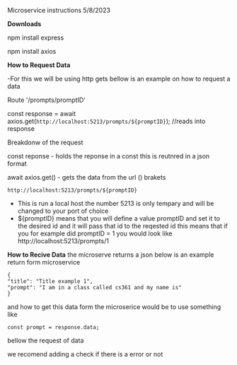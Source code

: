 Microservice instructions
5/8/2023

**Downloads**

npm install express

npm install axios

**How to Request Data**

-For this we will be using http gets bellow is an example on how to request a data

Route '/prompts/promptID'

const response = await axios.get(`http://localhost:5213/prompts/${promptID}`); //reads into response

Breakdonw of the request

const reponse - holds the reponse in a const this is reutnred in a json format

await axios.get() - gets the data from the url () brakets

```
http://localhost:5213/prompts/${promptID}
```

- This is run a local host the number 5213 is only tempary and will be changed to your port of choice
- ${promptID} means that you will define a value promptID and set it to the desired id and it will pass that id to the reqested id this means that if you for example did promptID = 1 you would look like http://localhost:5213/prompts/1

**How to Recive Data**
the microserve returns a json below is an example return form microservice

```
{
"title": "Title example 1",
"prompt": "I am in a class called cs361 and my name is"
}
```

and how to get this data form the microserice would be to use something like

```
const prompt = response.data; 
```

bellow the request of data

we recomend adding a check if there is a error or not
